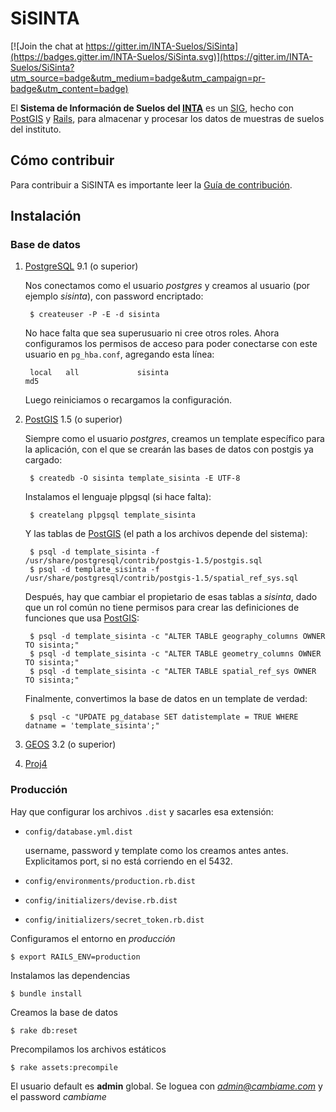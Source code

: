 SiSINTA
=======

[![Join the chat at https://gitter.im/INTA-Suelos/SiSinta](https://badges.gitter.im/INTA-Suelos/SiSinta.svg)](https://gitter.im/INTA-Suelos/SiSinta?utm_source=badge&utm_medium=badge&utm_campaign=pr-badge&utm_content=badge)

El **Sistema de Información de Suelos del [INTA]** es un [SIG], hecho con
[PostGIS] y [Rails], para almacenar y procesar los datos de muestras de suelos
del instituto.

Cómo contribuir
---------------

Para contribuir a SiSINTA es importante leer la [Guía de contribución](CONTRIBUTING.md).


Instalación
-----------

### Base de datos

1. [PostgreSQL] 9.1 (o superior)

    Nos conectamos como el usuario *postgres* y creamos al usuario (por ejemplo
    *sisinta*), con password encriptado:

        $ createuser -P -E -d sisinta

    No hace falta que sea superusuario ni cree otros roles. Ahora configuramos
    los permisos de acceso para poder conectarse con este usuario en
    `pg_hba.conf`, agregando esta línea:

        local   all             sisinta                                 md5

    Luego reiniciamos o recargamos la configuración.

2. [PostGIS] 1.5 (o superior)

    Siempre como el usuario *postgres*, creamos un template específico para la
    aplicación, con el que se crearán las bases de datos con postgis ya
    cargado:

        $ createdb -O sisinta template_sisinta -E UTF-8

    Instalamos el lenguaje plpgsql (si hace falta):

        $ createlang plpgsql template_sisinta

    Y las tablas de [PostGIS] (el path a los archivos depende del sistema):

        $ psql -d template_sisinta -f /usr/share/postgresql/contrib/postgis-1.5/postgis.sql
        $ psql -d template_sisinta -f /usr/share/postgresql/contrib/postgis-1.5/spatial_ref_sys.sql

    Después, hay que cambiar el propietario de esas tablas a *sisinta*, dado
    que un rol común no tiene permisos para crear las definiciones de funciones
    que usa [PostGIS]:

        $ psql -d template_sisinta -c "ALTER TABLE geography_columns OWNER TO sisinta;"
        $ psql -d template_sisinta -c "ALTER TABLE geometry_columns OWNER TO sisinta;"
        $ psql -d template_sisinta -c "ALTER TABLE spatial_ref_sys OWNER TO sisinta;"

    Finalmente, convertimos la base de datos en un template de verdad:

        $ psql -c "UPDATE pg_database SET datistemplate = TRUE WHERE datname = 'template_sisinta';"

3.  [GEOS] 3.2 (o superior)

4.  [Proj4]

### Producción

Hay que configurar los archivos `.dist` y sacarles esa extensión:

* `config/database.yml.dist`

    username, password y template como los creamos antes antes. Explicitamos
    port, si no está corriendo en el 5432.

* `config/environments/production.rb.dist`
* `config/initializers/devise.rb.dist`
* `config/initializers/secret_token.rb.dist`

Configuramos el entorno en *producción*

    $ export RAILS_ENV=production

Instalamos las dependencias

    $ bundle install

Creamos la base de datos

    $ rake db:reset

Precompilamos los archivos estáticos

    $ rake assets:precompile

El usuario default es **admin** global. Se loguea con *admin@cambiame.com* y el
password *cambiame*

[PostgreSQL]: http://www.postgresql.org/
[PostGIS]: http://www.postgis.org/
[SIG]: https://es.wikipedia.org/wiki/Sistema_de_Informaci%C3%B3n_Geogr%C3%A1fica
[Rails]: http://rubyonrails.org/
[Rgeo]: http://virtuoso.rubyforge.org/rgeo/
[GEOS]: http://trac.osgeo.org/geos/
[Proj4]: https://trac.osgeo.org/proj/
[INTA]: http://inta.gov.ar/
